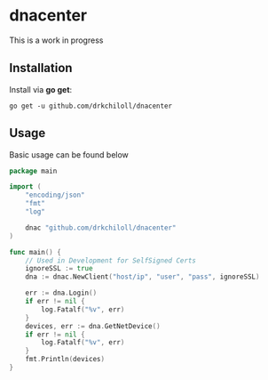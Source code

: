 # dnacenter
This is a work in progress

## Installation

Install via **go get**:

```shell
go get -u github.com/drkchiloll/dnacenter
```

## Usage
Basic usage can be found below

```go
package main

import (
    "encoding/json"
    "fmt"
    "log"

    dnac "github.com/drkchiloll/dnacenter"
)

func main() {
    // Used in Development for SelfSigned Certs
    ignoreSSL := true
    dna := dnac.NewClient("host/ip", "user", "pass", ignoreSSL)

    err := dna.Login()
    if err != nil {
        log.Fatalf("%v", err)
    }
    devices, err := dna.GetNetDevice()
    if err != nil {
        log.Fatalf("%v", err)
    }
    fmt.Println(devices)
}
```
